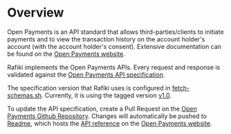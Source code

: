# Overview

Open Payments is an API standard that allows third-parties/clients to initiate payments and to view the transaction history on the account holder's account (with the account holder's consent). Extensive documentation can be found on the [Open Payments website](https://openpayments.guide).

Rafiki implements the Open Payments APIs. Every request and response is validated against the [Open Payments API specification](https://github.com/interledger/open-payments/tree/main/openapi).

The specification version that Rafiki uses is configured in [fetch-schemas.sh](https://github.com/interledger/rafiki/blob/main/scripts/fetch-schemas.sh). Currently, it is using the tagged version [v1.0](https://github.com/interledger/open-payments/tree/v1.0/openapi).

To update the API specification, create a Pull Request on the [Open Payments Github Repository](https://github.com/interledger/open-payments/). Changes will automatically be pushed to [Readme](https://readme.com/), which hosts the [API reference](https://docs.openpayments.guide/reference/) on the [Open Payments website](https://openpayments.guide).

